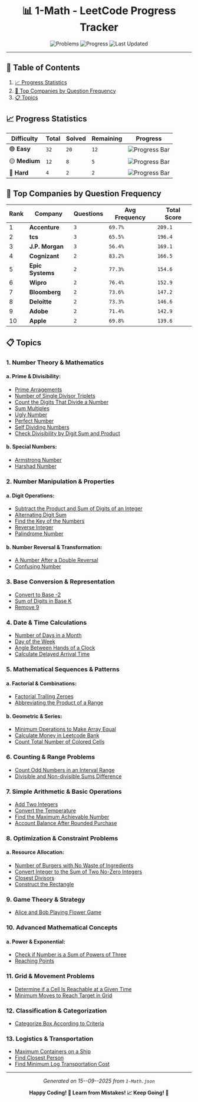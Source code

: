 <div align="center">

# 📊 1-Math - LeetCode Progress Tracker

![Problems](https://img.shields.io/badge/Total%20Problems-48-blueviolet?style=for-the-badge&logo=leetcode)
![Progress](https://img.shields.io/badge/Completed-0%2F48-critical?style=for-the-badge&logo=github)
![Last Updated](https://img.shields.io/badge/Last%20Updated-15--09--2025-success?style=for-the-badge&logo=git)

</div>

---

## 📑 Table of Contents

1. [📈 Progress Statistics](#-progress-statistics)
2. [🏢 Top Companies by Question Frequency](#-top-companies-by-question-frequency)
3. [📋 Topics](#-topic)

## 📈 Progress Statistics

| Difficulty    | Total | Solved | Remaining | Progress                                                                           |
| ------------- | ----- | ------ | --------- | ---------------------------------------------------------------------------------- |
| 🟢 **Easy**   | `32`  | `20`   | `12`      | ![Progress Bar](https://progress-bar.xyz/63/?title=Progress&width=150&color=green) |
| 🟡 **Medium** | `12`  | `8`    | `5`       | ![Progress Bar](https://progress-bar.xyz/67/?title=Progress&width=150&color=green) |
| 🔴 **Hard**   | `4`   | `2`    | `2`       | ![Progress Bar](https://progress-bar.xyz/50/?title=Progress&width=150&color=green) |

## 🏢 Top Companies by Question Frequency

| Rank | Company          | Questions | Avg Frequency | Total Score |
| ---- | ---------------- | --------- | ------------- | ----------- |
| 1    | **Accenture**    | `3`       | `69.7%`       | `209.1`     |
| 2    | **tcs**          | `3`       | `65.5%`       | `196.4`     |
| 3    | **J.P. Morgan**  | `3`       | `56.4%`       | `169.1`     |
| 4    | **Cognizant**    | `2`       | `83.2%`       | `166.5`     |
| 5    | **Epic Systems** | `2`       | `77.3%`       | `154.6`     |
| 6    | **Wipro**        | `2`       | `76.4%`       | `152.9`     |
| 7    | **Bloomberg**    | `2`       | `73.6%`       | `147.2`     |
| 8    | **Deloitte**     | `2`       | `73.3%`       | `146.6`     |
| 9    | **Adobe**        | `2`       | `71.4%`       | `142.9`     |
| 10   | **Apple**        | `2`       | `69.8%`       | `139.6`     |

## 📋 Topics

### 1. Number Theory & Mathematics

#### a. Prime & Divisibility:

- [Prime Arragements](../Problems/1-Math/Easy/1175_Prime_Arrangements.md)
- [Number of Single Divisor Triplets](../Problems/1-Math/Medium/2198_Number_of_Single_Divisor_Triplets.md)
- [Count the Digits That Divide a Number](../Problems/1-Math/Easy/2520_Count_the_Digits_That_Divide_a_Number.md)
- [Sum Multiples](../Problems/1-Math/Easy/2652_Sum_Multiples.md)
- [Ugly Number](../Problems/1-Math/Easy/263_Ugly_Number.md)
- [Perfect Number](../Problems/1-Math/Easy/507_Perfect_Number.md)
- [Self Dividing Numbers](../Problems/1-Math/Easy/728_Self_Dividing_Numbers.md)
- [Check Divisibility by Digit Sum and Product](../Problems/1-Math/Easy/3622_Check_Divisibility_by_Digit_Sum_and_Product.md)

#### b. Special Numbers:

- [Armstrong Number](../Problems/1-Math/Easy/1134_Armstrong_Number.md)
- [Harshad Number](../Problems/1-Math/Easy/3099_Harshad_Number.md)

### 2. Number Manipulation & Properties

#### a. Digit Operations:

- [Subtract the Product and Sum of Digits of an Integer](../Problems/1-Math/Easy/1281_Subtract_the_Product_and_Sum_of_Digits_of_an_Integer.md)
- [Alternating Digit Sum](../Problems/1-Math/Easy/2544_Alternating_Digit_Sum.md)
- [Find the Key of the Numbers](../Problems/1-Math/Easy/3270_Find_the_Key_of_the_Numbers.md)
- [Reverse Integer](../Problems/1-Math/Medium/7_Reverse_Integer.md)
- [Palindrome Number](../Problems/1-Math/Easy/9_Palindrome_Number.md)

#### b. Number Reversal & Transformation:

- [A Number After a Double Reversal](../Problems/1-Math/Easy/2119_A_Number_After_a_Double_Reversal.md)
- [Confusing Number](../Problems/1-Math/Easy/1056_Confusing_Number.md)

### 3. Base Conversion & Representation

- [Convert to Base -2](../Problems/1-Math/Medium/1017_Convert_to_Base_-2.md)
- [Sum of Digits in Base K](../Problems/1-Math/Easy/1837_Sum_of_Digits_in_Base_K.md)
- [Remove 9](../Problems/1-Math/Hard/660_Remove_9.md)

### 4. Date & Time Calculations

- [Number of Days in a Month](../Problems/1-Math/Easy/1118_Number_of_Days_in_a_Month.md)
- [Day of the Week](../Problems/1-Math/Easy/1185_Day_of_the_Week.md)
- [Angle Between Hands of a Clock](../Problems/1-Math/Medium/1344_Angle_Between_Hands_of_a_Clock.md)
- [Calculate Delayed Arrival Time](../Problems/1-Math/Easy/2651_Calculate_Delayed_Arrival_Time.md)

### 5. Mathematical Sequences & Patterns

#### a. Factorial & Combinations:

- [Factorial Trailing Zeroes](../Problems/1-Math/Medium/172_Factorial_Trailing_Zeroes.md)
- [Abbreviating the Product of a Range](../Problems/1-Math/Hard/2117_Abbreviating_the_Product_of_a_Range.md)

#### b. Geometric & Series:

- [Minimum Operations to Make Array Equal](../Problems/1-Math/Medium/1551_Minimum_Operations_to_Make_Array_Equal.md)
- [Calculate Money in Leetcode Bank](../Problems/1-Math/Easy/1716_Calculate_Money_in_Leetcode_Bank.md)
- [Count Total Number of Colored Cells](../Problems/1-Math/Medium/2579_Count_Total_Number_of_Colored_Cells.md)

### 6. Counting & Range Problems

- [Count Odd Numbers in an Interval Range](../Problems/1-Math/Easy/1523_Count_Odd_Numbers_in_an_Interval_Range.md)
- [Divisible and Non-divisible Sums Difference](../Problems/1-Math/Easy/2894_Divisible_and_Non-divisible_Sums_Difference.md)

### 7. Simple Arithmetic & Basic Operations

- [Add Two Integers](../Problems/1-Math/Easy/2235_Add_Two_Integers.md)
- [Convert the Temperature](../Problems/1-Math/Easy/2469_Convert_the_Temperature.md)
- [Find the Maximum Achievable Number](../Problems/1-Math/Easy/2769_Find_the_Maximum_Achievable_Number.md)
- [Account Balance After Rounded Purchase](../Problems/1-Math/Easy/2806_Account_Balance_After_Rounded_Purchase.md)

### 8. Optimization & Constraint Problems

#### a. Resource Allocation:

- [Number of Burgers with No Waste of Ingredients](../Problems/1-Math/Medium/1276_Number_of_Burgers_with_No_Waste_of_Ingredients.md)
- [Convert Integer to the Sum of Two No-Zero Integers](../Problems/1-Math/Easy/1317_Convert_Integer_to_the_Sum_of_Two_No-Zero_Integers.md)
- [Closest Divisors](../Problems/1-Math/Medium/1362_Closest_Divisors.md)
- [Construct the Rectangle](../Problems/1-Math/Easy/492_Construct_the_Rectangle.md)

### 9. Game Theory & Strategy

- [Alice and Bob Playing Flower Game](../Problems/1-Math/Medium/3021_Alice_and_Bob_Playing_Flower_Game.md)

### 10. Advanced Mathematical Concepts

#### a. Power & Exponential:

- [Check if Number is a Sum of Powers of Three](../Problems/1-Math/Medium/1780_Check_if_Number_is_a_Sum_of_Powers_of_Three.md)
- [Reaching Points](../Problems/1-Math/Hard/780_Reaching_Points.md)

### 11. Grid & Movement Problems

- [Determine if a Cell Is Reachable at a Given Time](../Problems/1-Math/Medium/2849_Determine_if_a_Cell_Is_Reachable_at_a_Given_Time.md)
- [Minimum Moves to Reach Target in Grid](../Problems/1-Math/Hard/3609_Minimum_Moves_to_Reach_Target_in_Grid.md)

### 12. Classification & Categorization

- [Categorize Box According to Criteria](../Problems/1-Math/Easy/2525_Categorize_Box_According_to_Criteria.md)

### 13. Logistics & Transportation

- [Maximum Containers on a Ship](../Problems/1-Math/Easy/3492_Maximum_Containers_on_a_Ship.md)
- [Find Closest Person](../Problems/1-Math/Easy/3516_Find_Closest_Person.md)
- [Find Minimum Log Transportation Cost](../Problems/1-Math/Easy/3560_Find_Minimum_Log_Transportation_Cost.md)

---

<div align="center">

_Generated on 15--09--2025 from `1-Math.json`_

**Happy Coding! 🚀 Learn from Mistakes! 📈 Keep Going! 💪**

</div>
